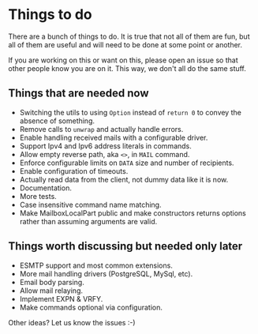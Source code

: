 # Things to do

There are a bunch of things to do. It is true that not all of them are fun, but all of them are
useful and will need to be done at some point or another.

If you are working on this or want on this, please open an issue so that other people know you are on it. This way, we don't all do the same stuff.

## Things that are needed now

* Switching the utils to using `Option` instead of `return 0` to convey the absence of something.
* Remove calls to `unwrap` and actually handle errors.
* Enable handling received mails with a configurable driver.
* Support Ipv4 and Ipv6 address literals in commands.
* Allow empty reverse path, aka `<>`, in `MAIL` command.
* Enforce configurable limits on `DATA` size and number of recipients.
* Enable configuration of timeouts.
* Actually read data from the client, not dummy data like it is now.
* Documentation.
* More tests.
* Case insensitive command name matching.
* Make MailboxLocalPart public and make constructors returns options rather than assuming arguments are valid.

## Things worth discussing but needed only later

* ESMTP support and most common extensions.
* More mail handling drivers (PostgreSQL, MySql, etc).
* Email body parsing.
* Allow mail relaying.
* Implement EXPN & VRFY.
* Make commands optional via configuration.

Other ideas? Let us know the issues :-)
